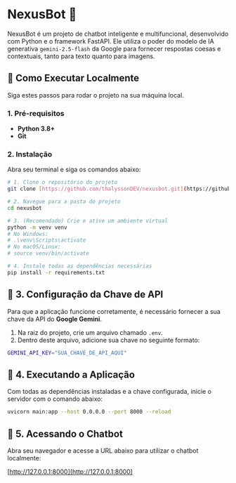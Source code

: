 # NexusBot 🤖

NexusBot é um projeto de chatbot inteligente e multifuncional, desenvolvido com Python e o framework FastAPI. Ele utiliza o poder do modelo de IA generativa `gemini-2.5-flash` da Google para fornecer respostas coesas e contextuais, tanto para texto quanto para imagens.

## 🚀 Como Executar Localmente

Siga estes passos para rodar o projeto na sua máquina local.

### 1. Pré-requisitos

* **Python 3.8+**
* **Git**

### 2. Instalação

Abra seu terminal e siga os comandos abaixo:

```bash
# 1. Clone o repositório do projeto
git clone [https://github.com/thalyssonDEV/nexusbot.git](https://github.com/thalyssonDEV/nexusbot.git)

# 2. Navegue para a pasta do projeto
cd nexusbot

# 3. (Recomendado) Crie e ative um ambiente virtual
python -m venv venv
# No Windows:
# .\venv\Scripts\activate
# No macOS/Linux:
# source venv/bin/activate

# 4. Instale todas as dependências necessárias
pip install -r requirements.txt
```

## 🔑 3. Configuração da Chave de API

Para que a aplicação funcione corretamente, é necessário fornecer a sua chave da API do **Google Gemini**.

1. Na raiz do projeto, crie um arquivo chamado `.env`.
2. Dentro deste arquivo, adicione sua chave no seguinte formato:

```bash
GEMINI_API_KEY="SUA_CHAVE_DE_API_AQUI"
```

## 🚀 4. Executando a Aplicação

Com todas as dependências instaladas e a chave configurada, inicie o servidor com o comando abaixo:

```bash
uvicorn main:app --host 0.0.0.0 --port 8000 --reload
```

## 💬 5. Acessando o Chatbot

Abra seu navegador e acesse a URL abaixo para utilizar o chatbot localmente:

[http://127.0.0.1:8000](http://127.0.0.1:8000)
